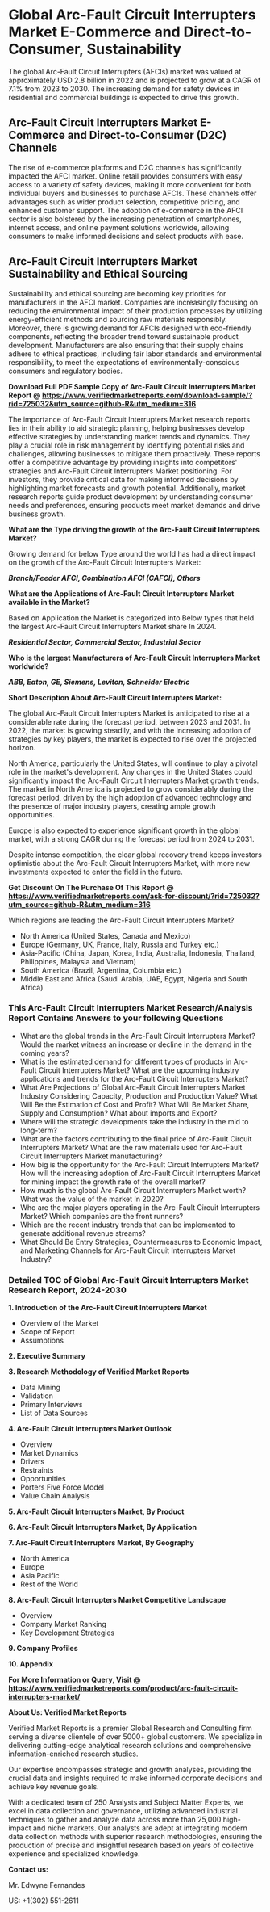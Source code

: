 <h1>Global Arc-Fault Circuit Interrupters Market E-Commerce and Direct-to-Consumer, Sustainability</h1><p class=""><p>The global Arc-Fault Circuit Interrupters (AFCIs) market was valued at approximately USD 2.8 billion in 2022 and is projected to grow at a CAGR of 7.1% from 2023 to 2030. The increasing demand for safety devices in residential and commercial buildings is expected to drive this growth.</p><h2>Arc-Fault Circuit Interrupters Market E-Commerce and Direct-to-Consumer (D2C) Channels</h2><p>The rise of e-commerce platforms and D2C channels has significantly impacted the AFCI market. Online retail provides consumers with easy access to a variety of safety devices, making it more convenient for both individual buyers and businesses to purchase AFCIs. These channels offer advantages such as wider product selection, competitive pricing, and enhanced customer support. The adoption of e-commerce in the AFCI sector is also bolstered by the increasing penetration of smartphones, internet access, and online payment solutions worldwide, allowing consumers to make informed decisions and select products with ease.</p><h2>Arc-Fault Circuit Interrupters Market Sustainability and Ethical Sourcing</h2><p>Sustainability and ethical sourcing are becoming key priorities for manufacturers in the AFCI market. Companies are increasingly focusing on reducing the environmental impact of their production processes by utilizing energy-efficient methods and sourcing raw materials responsibly. Moreover, there is growing demand for AFCIs designed with eco-friendly components, reflecting the broader trend toward sustainable product development. Manufacturers are also ensuring that their supply chains adhere to ethical practices, including fair labor standards and environmental responsibility, to meet the expectations of environmentally-conscious consumers and regulatory bodies.</p></p><p class=""><strong>Download Full PDF Sample Copy of Arc-Fault Circuit Interrupters Market Report @ <a href="https://www.verifiedmarketreports.com/download-sample/?rid=725032&utm_source=github-R&utm_medium=316" target="_blank">https://www.verifiedmarketreports.com/download-sample/?rid=725032&utm_source=github-R&utm_medium=316</a></strong></p><p>The importance of&nbsp;Arc-Fault Circuit Interrupters Market research reports lies in their ability to aid strategic planning, helping businesses develop effective strategies by understanding market trends and dynamics. They play a crucial role in risk management by identifying potential risks and challenges, allowing businesses to mitigate them proactively. These reports offer a competitive advantage by providing insights into competitors' strategies and Arc-Fault Circuit Interrupters Market positioning. For investors, they provide critical data for making informed decisions by highlighting market forecasts and growth potential. Additionally, market research reports guide product development by understanding consumer needs and preferences, ensuring products meet market demands and drive business growth.</p><p><strong>What are the&nbsp;Type driving the growth of the Arc-Fault Circuit Interrupters Market?</strong></p><p id="" class="">Growing demand for below Type around the world has had a direct impact on the growth of the Arc-Fault Circuit Interrupters Market:</p><p class=""><em><strong>Branch/Feeder AFCI, Combination AFCI (CAFCI), Others</strong></em></p><p class=""><strong>What are the&nbsp;Applications&nbsp;of Arc-Fault Circuit Interrupters Market available in the Market?</strong></p><p id="" class="">Based on Application the Market is categorized into Below types that held the largest Arc-Fault Circuit Interrupters Market share In 2024.</p><p class=""><em><strong>Residential Sector, Commercial Sector, Industrial Sector</strong></em></p><p class=""><strong>Who is the largest Manufacturers of Arc-Fault Circuit Interrupters Market worldwide?</strong></p><p><em><strong>ABB, Eaton, GE, Siemens, Leviton, Schneider Electric</strong></em></p><p id="" class=""><strong>Short Description About Arc-Fault Circuit Interrupters Market:</strong></p><p>The global Arc-Fault Circuit Interrupters Market is anticipated to rise at a considerable rate during the forecast period, between 2023 and 2031. In 2022, the market is growing steadily, and with the increasing adoption of strategies by key players, the market is expected to rise over the projected horizon.</p><p>North America, particularly the United States, will continue to play a pivotal role in the market's development. Any changes in the United States could significantly impact the Arc-Fault Circuit Interrupters Market growth trends. The market in North America is projected to grow considerably during the forecast period, driven by the high adoption of advanced technology and the presence of major industry players, creating ample growth opportunities.</p><p>Europe is also expected to experience significant growth in the global market, with a strong CAGR during the forecast period from 2024 to 2031.</p><p>Despite intense competition, the clear global recovery trend keeps investors optimistic about the Arc-Fault Circuit Interrupters Market, with more new investments expected to enter the field in the future.</p><p id="" class=""><strong>Get Discount On The Purchase Of This Report @ <a href="https://www.verifiedmarketreports.com/ask-for-discount/?rid=725032?utm_source=github-R&utm_medium=316" target="_blank">https://www.verifiedmarketreports.com/ask-for-discount/?rid=725032?utm_source=github-R&utm_medium=316</a></strong></p><p class="">Which regions are leading the Arc-Fault Circuit Interrupters Market?</p><ul><li>North America (United States, Canada and Mexico)</li><li>Europe (Germany, UK, France, Italy, Russia and Turkey etc.)</li><li>Asia-Pacific (China, Japan, Korea, India, Australia, Indonesia, Thailand, Philippines, Malaysia and Vietnam)</li><li>South America (Brazil, Argentina, Columbia etc.)</li><li>Middle East and Africa (Saudi Arabia, UAE, Egypt, Nigeria and South Africa)</li></ul><h3 id="" class="">This Arc-Fault Circuit Interrupters Market Research/Analysis Report Contains Answers to your following Questions</h3><ul><li>What are the global trends in the Arc-Fault Circuit Interrupters Market? Would the market witness an increase or decline in the demand in the coming years?</li><li>What is the estimated demand for different types of products in Arc-Fault Circuit Interrupters Market? What are the upcoming industry applications and trends for the Arc-Fault Circuit Interrupters Market?</li><li>What Are Projections of Global Arc-Fault Circuit Interrupters Market Industry Considering Capacity, Production and Production Value? What Will Be the Estimation of Cost and Profit? What Will Be Market Share, Supply and Consumption? What about imports and Export?</li><li>Where will the strategic developments take the industry in the mid to long-term?</li><li>What are the factors contributing to the final price of Arc-Fault Circuit Interrupters Market? What are the raw materials used for Arc-Fault Circuit Interrupters Market manufacturing?</li><li>How big is the opportunity for the Arc-Fault Circuit Interrupters Market? How will the increasing adoption of Arc-Fault Circuit Interrupters Market for mining impact the growth rate of the overall market?</li><li>How much is the global Arc-Fault Circuit Interrupters Market worth? What was the value of the market In 2020?</li><li>Who are the major players operating in the Arc-Fault Circuit Interrupters Market? Which companies are the front runners?</li><li>Which are the recent industry trends that can be implemented to generate additional revenue streams?</li><li>What Should Be Entry Strategies, Countermeasures to Economic Impact, and Marketing Channels for Arc-Fault Circuit Interrupters Market Industry?</li></ul><h3 id="" class="">Detailed TOC of Global Arc-Fault Circuit Interrupters Market Research Report, 2024-2030</h3><p id="" class=""><strong>1. Introduction of the Arc-Fault Circuit Interrupters Market</strong></p><ul><li>Overview of the Market</li><li>Scope of Report</li><li>Assumptions</li></ul><p id="" class=""><strong>2. Executive Summary</strong></p><p id="" class=""><strong>3. Research Methodology of Verified Market Reports</strong></p><ul><li>Data Mining</li><li>Validation</li><li>Primary Interviews</li><li>List of Data Sources</li></ul><p id="" class=""><strong>4. Arc-Fault Circuit Interrupters Market Outlook</strong></p><ul><li>Overview</li><li>Market Dynamics</li><li>Drivers</li><li>Restraints</li><li>Opportunities</li><li>Porters Five Force Model</li><li>Value Chain Analysis</li></ul><p id="" class=""><strong>5. Arc-Fault Circuit Interrupters Market, By Product</strong></p><p id="" class=""><strong>6. Arc-Fault Circuit Interrupters Market, By Application</strong></p><p id="" class=""><strong>7. Arc-Fault Circuit Interrupters Market, By Geography</strong></p><ul><li>North America</li><li>Europe</li><li>Asia Pacific</li><li>Rest of the World</li></ul><p id="" class=""><strong>8. Arc-Fault Circuit Interrupters Market Competitive Landscape</strong></p><ul><li>Overview</li><li>Company Market Ranking</li><li>Key Development Strategies</li></ul><p id="" class=""><strong>9. Company Profiles</strong></p><p id="" class=""><strong>10. Appendix</strong></p><p id="" class=""><strong>For More Information or Query, Visit @ <a href="https://www.verifiedmarketreports.com/product/arc-fault-circuit-interrupters-market/" target="_blank">https://www.verifiedmarketreports.com/product/arc-fault-circuit-interrupters-market/</a></strong></p><p id="" class=""><strong>About Us: Verified Market Reports</strong></p><p id="" class="">Verified Market Reports is a premier Global Research and Consulting firm serving a diverse clientele of over 5000+ global customers. We specialize in delivering cutting-edge analytical research solutions and comprehensive information-enriched research studies.</p><p id="" class="">Our expertise encompasses strategic and growth analyses, providing the crucial data and insights required to make informed corporate decisions and achieve key revenue goals.</p><p id="" class="">With a dedicated team of 250 Analysts and Subject Matter Experts, we excel in data collection and governance, utilizing advanced industrial techniques to gather and analyze data across more than 25,000 high-impact and niche markets. Our analysts are adept at integrating modern data collection methods with superior research methodologies, ensuring the production of precise and insightful research based on years of collective experience and specialized knowledge.</p><p id="" class=""><strong>Contact us:</strong></p><p id="" class="">Mr. Edwyne Fernandes</p><p id="" class="">US: +1(302) 551-2611</p>